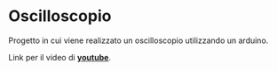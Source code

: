 # Oscilloscopio
Progetto in cui viene realizzato un oscilloscopio utilizzando un arduino.

Link per il video di [**youtube**](https://youtu.be/qcaTukJBjgI).
